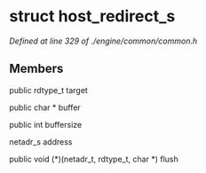 # struct host_redirect_s

*Defined at line 329 of ./engine/common/common.h*

## Members

public rdtype_t target

public char * buffer

public int buffersize

netadr_s address

public void (*)(netadr_t, rdtype_t, char *) flush



